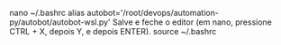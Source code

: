 nano ~/.bashrc
alias autobot='/root/devops/automation-py/autobot/autobot-wsl.py'
Salve e feche o editor (em nano, pressione CTRL + X, depois Y, e depois ENTER).
source ~/.bashrc
